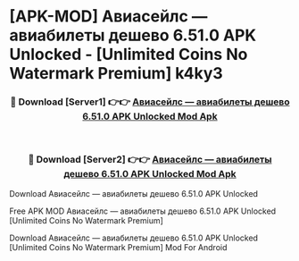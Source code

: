 # [APK-MOD] Авиасейлс — авиабилеты дешево 6.51.0 APK Unlocked - [Unlimited Coins No Watermark Premium] k4ky3



<div align="center">
<h3>🔴 Download [Server1] 👉👉 <a href="https://momento.my/?title=Авиасейлс_—_авиабилеты_дешево_6.51.0_APK_Unlocked">Авиасейлс — авиабилеты дешево 6.51.0 APK Unlocked Mod Apk</a></h3><br>

<h3>🔴 Download [Server2] 👉👉 <a href="https://momento.my/?title=Авиасейлс_—_авиабилеты_дешево_6.51.0_APK_Unlocked">Авиасейлс — авиабилеты дешево 6.51.0 APK Unlocked Mod Apk</a></h3>
</div>



Download Авиасейлс — авиабилеты дешево 6.51.0 APK Unlocked 

Free APK MOD Авиасейлс — авиабилеты дешево 6.51.0 APK Unlocked [Unlimited Coins No Watermark Premium]

Download Авиасейлс — авиабилеты дешево 6.51.0 APK Unlocked [Unlimited Coins No Watermark Premium] Mod For Android
